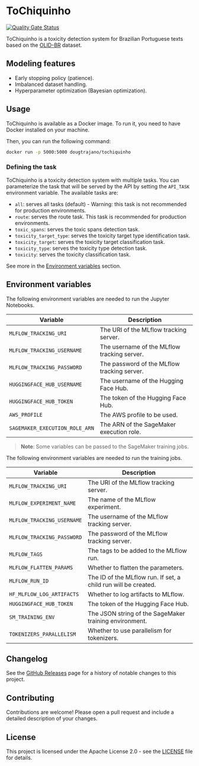 # ToChiquinho

[![Quality Gate Status](https://sonarcloud.io/api/project_badges/measure?project=DougTrajano_ToChiquinho&metric=alert_status)](https://sonarcloud.io/summary/new_code?id=DougTrajano_ToChiquinho)

ToChiquinho is a toxicity detection system for Brazilian Portuguese texts based on the [OLID-BR](https://github.com/DougTrajano/olid-br/) dataset.

## Modeling features

- Early stopping policy (patience).
- Imbalanced dataset handling.
- Hyperparameter optimization (Bayesian optimization).

## Usage

ToChiquinho is available as a Docker image. To run it, you need to have Docker installed on your machine.

Then, you can run the following command:

```bash
docker run -p 5000:5000 dougtrajano/tochiquinho
```

### Defining the task

ToChiquinho is a toxicity detection system with multiple tasks. You can parameterize the task that will be served by the API by setting the `API_TASK` environment variable. The available tasks are:

- `all`: serves all tasks (default) - Warning: this task is not recommended for production environments.
- `route`: serves the route task. This task is recommended for production environments.
- `toxic_spans`: serves the toxic spans detection task.
- `toxicity_target_type`: serves the toxicity target type identification task.
- `toxicity_target`: serves the toxicity target classification task.
- `toxicity_type`: serves the toxicity type detection task.
- `toxicity`: serves the toxicity classification task.

See more in the [Environment variables](#environment-variables) section.

## Environment variables

The following environment variables are needed to run the Jupyter Notebooks.

| Variable | Description |
|----------|-------------|
| `MLFLOW_TRACKING_URI` | The URI of the MLflow tracking server. |
| `MLFLOW_TRACKING_USERNAME` | The username of the MLflow tracking server. |
| `MLFLOW_TRACKING_PASSWORD` | The password of the MLflow tracking server. |
| `HUGGINGFACE_HUB_USERNAME` | The username of the Hugging Face Hub. |
| `HUGGINGFACE_HUB_TOKEN` | The token of the Hugging Face Hub. |
| `AWS_PROFILE` | The AWS profile to be used. |
| `SAGEMAKER_EXECUTION_ROLE_ARN` | The ARN of the SageMaker execution role. |

> **Note**: Some variables can be passed to the SageMaker training jobs.

The following environment variables are needed to run the training jobs.

| Variable | Description |
|----------|-------------|
| `MLFLOW_TRACKING_URI` | The URI of the MLflow tracking server. |
| `MLFLOW_EXPERIMENT_NAME` | The name of the MLflow experiment. |
| `MLFLOW_TRACKING_USERNAME` | The username of the MLflow tracking server. |
| `MLFLOW_TRACKING_PASSWORD` | The password of the MLflow tracking server. |
| `MLFLOW_TAGS` | The tags to be added to the MLflow run. |
| `MLFLOW_FLATTEN_PARAMS` | Whether to flatten the parameters. |
| `MLFLOW_RUN_ID` | The ID of the MLflow run. If set, a child run will be created. |
| `HF_MLFLOW_LOG_ARTIFACTS` | Whether to log artifacts to MLflow. |
| `HUGGINGFACE_HUB_TOKEN` | The token of the Hugging Face Hub. |
| `SM_TRAINING_ENV` | The JSON string of the SageMaker training environment. |
| `TOKENIZERS_PARALLELISM` | Whether to use parallelism for tokenizers. |

## Changelog

See the [GitHub Releases](https://github.com/DougTrajano/ToChiquinho/releases) page for a history of notable changes to this project.

## Contributing

Contributions are welcome! Please open a pull request and include a detailed description of your changes.

## License

This project is licensed under the Apache License 2.0 - see the [LICENSE](LICENSE) file for details.